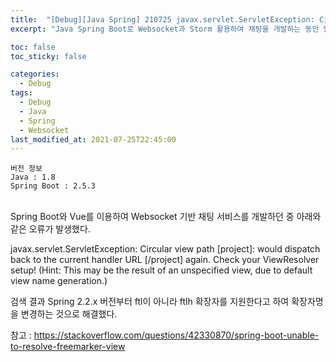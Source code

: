 ```yaml
---
title:  "[Debug][Java Spring] 210725 javax.servlet.ServletException: Circular view path [project]: would dispatch back to the current handler URL [/project] again. Check your ViewResolver setup!"
excerpt: "Java Spring Boot로 Websocket과 Storm 활용하여 채팅을 개발하는 동안 발생한 오류 1"

toc: false
toc_sticky: false

categories:
  - Debug
tags:
  - Debug
  - Java
  - Spring
  - Websocket
last_modified_at: 2021-07-25T22:45:00
---
```


```
버전 정보
Java : 1.8
Spring Boot : 2.5.3
```

<br>
Spring Boot와 Vue를 이용하여 Websocket 기반 채팅 서비스를 개발하던 중 아래와 같은 오류가 발생했다.

<p class="error_msg">javax.servlet.ServletException: Circular view path [project]: would dispatch back to the current handler URL [/project] again. Check your ViewResolver setup! (Hint: This may be the result of an unspecified view, due to default view name generation.)</p>

검색 결과 Spring 2.2.x 버전부터 ftl이 아니라 ftlh 확장자를 지원한다고 하여 확장자명을 변경하는 것으로 해결했다.

참고 : <a href="https://stackoverflow.com/questions/42330870/spring-boot-unable-to-resolve-freemarker-view">https://stackoverflow.com/questions/42330870/spring-boot-unable-to-resolve-freemarker-view</a>